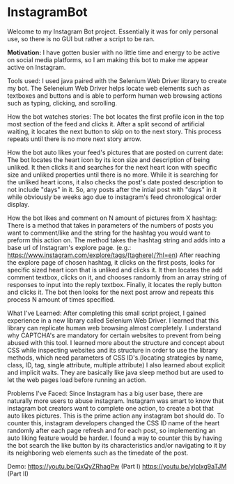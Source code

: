 # InstagramBot
Welcome to my Instagram Bot project. Essentially it was for only personal use, so there is no GUI but rather a script to be ran. 

**Motivation:**
I have gotten busier with no little time and energy to be active on social media platforms, so I am making this bot to make me appear active on Instagram.

Tools used: 
I used java paired with the Selenium Web Driver library to create my bot. The Seleneium Web Driver helps locate web elements such as textboxes and buttons and is able to perform human web browsing actions such as typing, clicking, and scrolling.

How the bot watches stories:
The bot locates the first profile icon in the top most section of the feed and clicks it. After a split second of artificial waiting, it locates the next button to skip on to the next story. This process repeats until there is no more next story arrow.

How the bot auto likes your feed's pictures that are posted on current date:
The bot locates the heart icon by its icon size and description of being unliked. It then clicks it and searches for the next heart icon with specific size and unliked properties until there is no more. While it is searching for the unliked heart icons, it also checks the post's date posted description to not include "days" in it. So, any posts after the intial post with "days" in it while obviously be weeks ago due to instagram's feed chronological order display.

How the bot likes and comment on N amount of pictures from X hashtag:
There is a method that takes in parameters of the numbers of posts you want to comment/like and the string for the hashtag you would want to preform this action on. The method takes the hashtag string and adds into a base url of Instagram's explore page. (e.g.: https://www.instagram.com/explore/tags/(taghere)/?hl=en) After reaching the explore page of chosen hashtag, it clicks on the first posts, looks for specific sized heart icon that is unliked and clicks it. It then locates the add comment textbox, clicks on it, and chooses randomly from an array string of responses to input into the reply textbox. Finally, it locates the reply button and clicks it. The bot then looks for the next post arrow and repeats this process N amount of times specified.

What I've Learned: After completing this small script project, I gained experience in a new library called Selenium Web Driver. I learned that this library can replicate human web browsing almost completely. I understand why CAPTCHA's are mandatory for certain websites to prevent from being abused with this tool. I learned more about the structure and concept about CSS while inspecting websites and its structure in order to use the library methods, which need parameters of CSS ID's.(locating strategies by name, class, ID, tag, single attribute, multiple attribute) I also learned about explicit and implicit waits. They are basically like java sleep method but are used to let the web pages load before running an action.

Problems I've Faced: Since Instagram has a big user base, there are naturally more users to abuse instagram. Instagram was smart to know that instagram bot creators want to complete one action, to create a bot that auto likes pictures. This is the prime action any instagram bot should do. To counter this, instagram developers changed the CSS ID name of the heart randomly after each page refresh and for each post, so implementing an auto liking feature would be harder. I found a way to counter this by having the bot search the like button by its characteristics and/or navigating to it by its neighboring web elements such as the timedate of the post.


Demo: 
https://youtu.be/QxQyZRhagPw (Part I)
https://youtu.be/ylplxg9aTJM (Part II)
